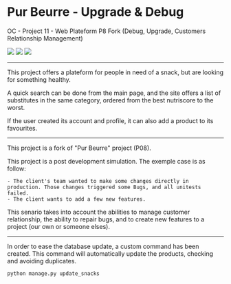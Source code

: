 # Pur Beurre - Upgrade & Debug
OC - Project 11 - Web Plateform P8 Fork (Debug, Upgrade, Customers Relationship Management)

![](https://img.shields.io/badge/Python-%3E%3D3.7-yellow.svg)  ![](https://img.shields.io/badge/Django-2.2.8-brightgreen.svg) ![](https://img.shields.io/badge/local%20database-MySQL-blue.svg)

-----------------------

This project offers a plateform for people in need of a snack, but are looking for something healthy.

A quick search can be done from the main page, and the site offers a list of substitutes in the same category, ordered from the best nutriscore to the worst.

If the user created its account and profile, it can also add a product to its favourites.

----------------------

This project is a fork of "Pur Beurre" project (P08).

This project is a post development simulation. The exemple case is as follow:

    - The client's team wanted to make some changes directly in production. Those changes triggered some Bugs, and all unitests failed.
    - The client wants to add a few new features.

This senario takes into account the abilities to manage customer relationship, the ability to repair bugs, and to create new features to a project (our own or someone elses).

----------------------

In order to ease the database update, a custom command has been created.
This command will automatically update the products, checking and avoiding duplicates.

    python manage.py update_snacks

